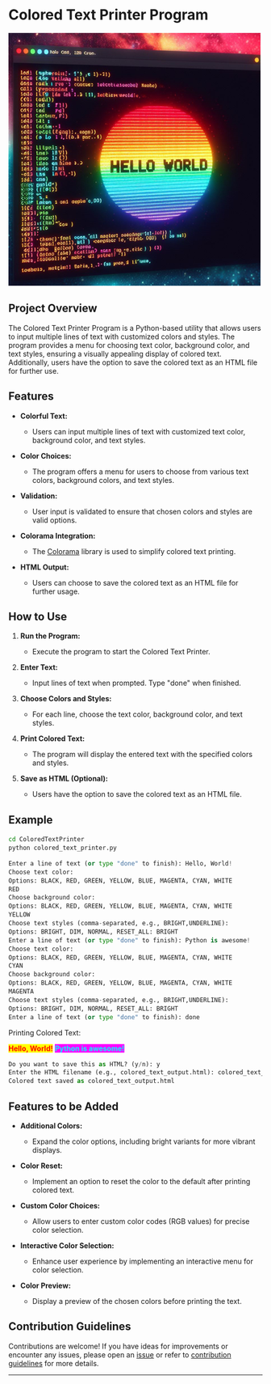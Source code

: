 # Colored Text Printer Program

![colored text](image.png)

## Project Overview

The Colored Text Printer Program is a Python-based utility that allows users to input multiple lines of text with customized colors and styles. The program provides a menu for choosing text color, background color, and text styles, ensuring a visually appealing display of colored text. Additionally, users have the option to save the colored text as an HTML file for further use.

## Features

- **Colorful Text:**

  - Users can input multiple lines of text with customized text color, background color, and text styles.

- **Color Choices:**

  - The program offers a menu for users to choose from various text colors, background colors, and text styles.

- **Validation:**

  - User input is validated to ensure that chosen colors and styles are valid options.

- **Colorama Integration:**

  - The [Colorama](https://pypi.org/project/colorama/) library is used to simplify colored text printing.

- **HTML Output:**
  - Users can choose to save the colored text as an HTML file for further usage.

## How to Use

1. **Run the Program:**

   - Execute the program to start the Colored Text Printer.

2. **Enter Text:**

   - Input lines of text when prompted. Type "done" when finished.

3. **Choose Colors and Styles:**

   - For each line, choose the text color, background color, and text styles.

4. **Print Colored Text:**

   - The program will display the entered text with the specified colors and styles.

5. **Save as HTML (Optional):**
   - Users have the option to save the colored text as an HTML file.

## Example

```bash
cd ColoredTextPrinter
python colored_text_printer.py
```

```python
Enter a line of text (or type "done" to finish): Hello, World!
Choose text color:
Options: BLACK, RED, GREEN, YELLOW, BLUE, MAGENTA, CYAN, WHITE
RED
Choose background color:
Options: BLACK, RED, GREEN, YELLOW, BLUE, MAGENTA, CYAN, WHITE
YELLOW
Choose text styles (comma-separated, e.g., BRIGHT,UNDERLINE):
Options: BRIGHT, DIM, NORMAL, RESET_ALL: BRIGHT
Enter a line of text (or type "done" to finish): Python is awesome!
Choose text color:
Options: BLACK, RED, GREEN, YELLOW, BLUE, MAGENTA, CYAN, WHITE
CYAN
Choose background color:
Options: BLACK, RED, GREEN, YELLOW, BLUE, MAGENTA, CYAN, WHITE
MAGENTA
Choose text styles (comma-separated, e.g., BRIGHT,UNDERLINE):
Options: BRIGHT, DIM, NORMAL, RESET_ALL: BRIGHT
Enter a line of text (or type "done" to finish): done
```
Printing Colored Text:

<span style="color: red; background-color: yellow; font-weight: bold;">Hello, World!</span>
<span style="color: cyan; background-color: magenta; font-weight: bold;">Python is awesome!</span>
```python
Do you want to save this as HTML? (y/n): y
Enter the HTML filename (e.g., colored_text_output.html): colored_text_output.html
Colored text saved as colored_text_output.html
```

## Features to be Added

- **Additional Colors:**

  - Expand the color options, including bright variants for more vibrant displays.

- **Color Reset:**

  - Implement an option to reset the color to the default after printing colored text.

- **Custom Color Choices:**

  - Allow users to enter custom color codes (RGB values) for precise color selection.

- **Interactive Color Selection:**

  - Enhance user experience by implementing an interactive menu for color selection.

- **Color Preview:**

  - Display a preview of the chosen colors before printing the text.

## Contribution Guidelines

Contributions are welcome! If you have ideas for improvements or encounter any issues, please open an [issue](https://github.com/vrm-piyush/Acronym/issues) or refer to [contribution guidelines](../CONTRIBUTING.md) for more details.

---
